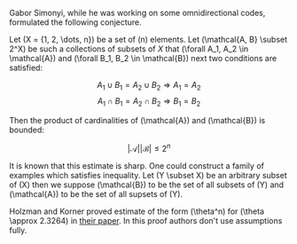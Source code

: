 <!-- Header: Simonyi Conjecture -->
<!-- Tag: math -->
<!-- Summary: Attractive short formulation of an open combinatorics problem. -->

Gabor Simonyi, while he was working on some omnidirectional codes, formulated
the following conjecture.

Let \(X = \{1, 2, \dots, n\}\) be a set of \(n\) elements.
Let \(\mathcal{A, B} \subset 2^X\) be such a collections of subsets of $X$
that \(\forall A_1, A_2 \in \mathcal{A}\) and \(\forall B_1, B_2 \in \mathcal{B}\)
next two conditions are satisfied:

$$A_1 \cup B_1 = A_2 \cup B_2 \Rightarrow A_1 = A_2$$
$$A_1 \cap B_1 = A_2 \cap B_2 \Rightarrow B_1 = B_2$$

Then the product of cardinalities of \(\mathcal{A}\) and \(\mathcal{B}\)
is bounded:

$$|\mathcal{A}||\mathcal{B}| \leqslant 2^n$$

It is known that this estimate is sharp. One could construct a family of
examples which satisfies inequality. Let \(Y \subset X\) be an arbitrary
subset of \(X\) then we suppose \(\mathcal{B}\) to be the set of all
subsets of \(Y\) and \(\mathcal{A}\) to be the set of all supsets of \(Y\).

Holzman and Korner proved estimate of the form \(\theta^n\) for
\(\theta \approx 2.3264\) in [their paper](http://citeseerx.ist.psu.edu/viewdoc/download?doi=10.1.1.105.4613&rep=rep1&type=pdf).
In this proof authors don't use assumptions fully.
